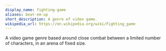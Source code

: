 ```yaml
---
display_name: fighting-game
aliases: beat-em-up
short_description: A genre of video game.
wikipedia_url: https://en.wikipedia.org/wiki/Fighting_game
---
```

A video game genre based around close combat between a limited number of characters, in an arena of fixed size.